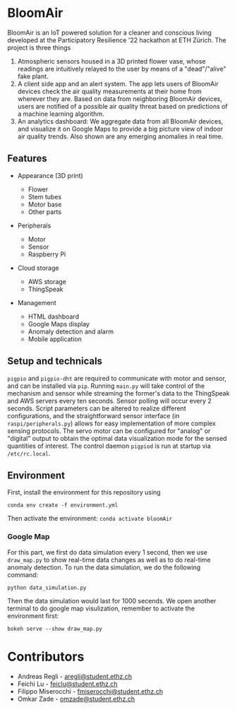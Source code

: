 # BloomAir
BloomAir is an IoT powered solution for a cleaner and conscious living developed at the Participatory Resilience '22 hackathon at ETH Zürich.
The project is three things
1. Atmospheric sensors housed in a 3D printed flower vase, whose readings are intuitively relayed to the user by means of a "dead"/"alive" fake plant.
2. A client side app and an alert system. The app lets users of BloomAir devices check the air quality measurements at their home from wherever they are.
Based on data from neighboring BloomAir devices, users are notified of a possible air quality threat based on predictions of a machine learning algorithm.
3. An analytics dashboard: We aggregate data from all BloomAir devices, and visualize it on Google Maps to provide a big picture view of indoor air quality trends.
Also shown are any emerging anomalies in real time.

## Features

- Appearance (3D print)
    - Flower
    - Stem tubes
    - Motor base
    - Other parts

- Peripherals
    - Motor
    - Sensor
    - Raspberry Pi

- Cloud storage
    - AWS storage
    - ThingSpeak

- Management
    - HTML dashboard
    - Google Maps display
    - Anomaly detection and alarm
    - Mobile application

## Setup and technicals
`pigpio` and `pigpio-dht` are required to communicate with motor and sensor, and can be installed via `pip`. Running `main.py` will take control of the mechanism and sensor while streaming the former's data to the ThingSpeak and AWS servers every ten seconds. Sensor polling will occur every 2 seconds. Script parameters can be altered to realize different configurations, and the straightforward sensor interface (in `raspi/peripherals.py`) allows for easy implementation of more complex sensing protocols. The servo motor can be configured for "analog" or "digital" output to obtain the optimal data visualization mode for the sensed quantities of interest. The control daemon `pigpiod` is run at startup via `/etc/rc.local`.

## Environment
First, install the environment for this repository using 

`conda env create -f environment.yml`

Then activate the environment:
`conda activate bloomAir`

### Google Map
For this part, we first do data simulation every 1 second, then we use `draw_map.py` to show real-time data changes as well as to do real-time anomaly detection.
To run the data simulation, we do the following command:

`python data_simulation.py`

Then the data simulation would last for 1000 secends. We open another terminal to do google map visulization, remember to activate the environment first:

`bokeh serve --show draw_map.py`



# Contributors
- Andreas Regli - aregli@student.ethz.ch
- Feichi Lu - feiclu@student.ethz.ch
- Filippo Miserocchi - fmiserocchi@student.ethz.ch
- Omkar Zade - omzade@student.ethz.ch
